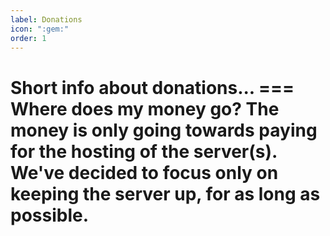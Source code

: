 ```yaml
---
label: Donations
icon: ":gem:"
order: 1
---
```

Short info about donations...
=== Where does my money go?
The money is only going towards paying for the hosting of the server(s).   
We've decided to focus only on keeping the server up, for as long as possible.
===